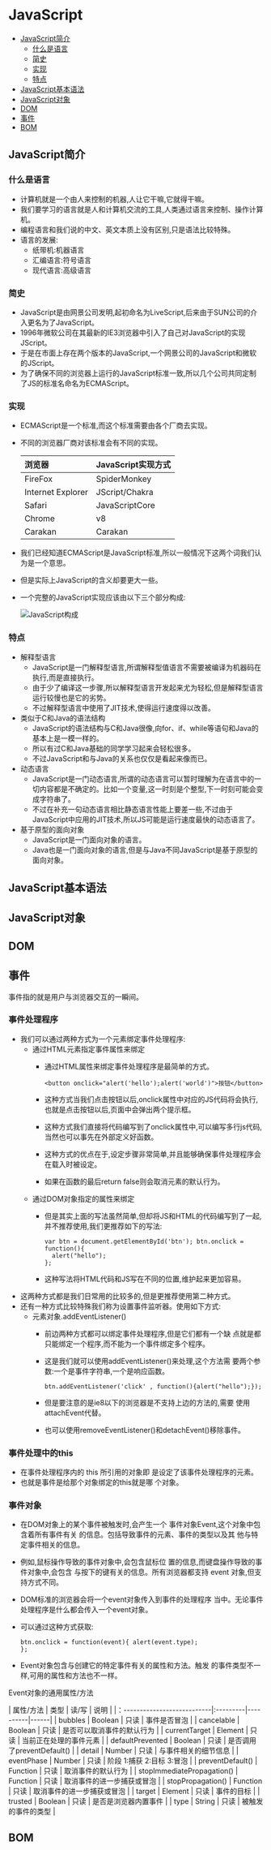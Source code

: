 # JavaScript

* [JavaScript简介](#JavaScript简介)
  * [什么是语言](#什么是语言)
  * [简史](#简史)
  * [实现](#实现)
  * [特点](#特点)
* [JavaScript基本语法](#JavaScript基本语法)
* [JavaScript对象](#JavaScript对象)
* [DOM](#DOM)
* [事件](#事件)
* [BOM](#BOM)


## JavaScript简介

### 什么是语言

* 计算机就是一个由人来控制的机器,人让它干嘛,它就得干嘛。
* 我们要学习的语言就是人和计算机交流的工具,人类通过语言来控制、操作计算机。
* 编程语言和我们说的中文、英文本质上没有区别,只是语法比较特殊。
* 语言的发展:
  * 纸带机:机器语言
  * 汇编语言:符号语言 
  * 现代语言:高级语言
  
### 简史

* JavaScript是由网景公司发明,起初命名为LiveScript,后来由于SUN公司的介入更名为了JavaScript。
* 1996年微软公司在其最新的IE3浏览器中引入了自己对JavaScript的实现JScript。
* 于是在市面上存在两个版本的JavaScript,一个网景公司的JavaScript和微软的JScript。
* 为了确保不同的浏览器上运行的JavaScript标准一致,所以几个公司共同定制了JS的标准名命名为ECMAScript。

### 实现

* ECMAScript是一个标准,而这个标准需要由各个厂商去实现。 
* 不同的浏览器厂商对该标准会有不同的实现。

  |浏览器            |  JavaScript实现方式 |
  |:----------------|:------------------|
  |FireFox           |  SpiderMonkey |
  |Internet Explorer |  JScript/Chakra |
  |Safari            |  JavaScriptCore |
  |Chrome            |  v8 |
  |Carakan           |  Carakan |
  
* 我们已经知道ECMAScript是JavaScript标准,所以一般情况下这两个词我们认为是一个意思。
* 但是实际上JavaScript的含义却要更大一些。
* 一个完整的JavaScript实现应该由以下三个部分构成:
  
  ![JavaScript构成](images/java_script.png)
  
###  特点

* 解释型语言
  * JavaScript是一门解释型语言,所谓解释型值语言不需要被编译为机器码在执行,而是直接执行。
  * 由于少了编译这一步骤,所以解释型语言开发起来尤为轻松,但是解释型语言运行较慢也是它的劣势。
  * 不过解释型语言中使用了JIT技术,使得运行速度得以改善。
* 类似于C和Java的语法结构
  * JavaScript的语法结构与C和Java很像,向for、if、while等语句和Java的基本上是一模一样的。
  * 所以有过C和Java基础的同学学习起来会轻松很多。
  * 不过JavaScript和与Java的关系也仅仅是看起来像而已。
* 动态语言
  * JavaScript是一门动态语言,所谓的动态语言可以暂时理解为在语言中的一切内容都是不确定的。比如一个变量,这一时刻是个整型,下一时刻可能会变成字符串了。
  * 不过在补充一句动态语言相比静态语言性能上要差一些,不过由于JavaScript中应用的JIT技术,所以JS可能是运行速度最快的动态语言了。
* 基于原型的面向对象
  * JavaScript是一门面向对象的语言。
  * Java也是一门面向对象的语言,但是与Java不同JavaScript是基于原型的面向对象。


## JavaScript基本语法

## JavaScript对象

## DOM

## 事件

事件指的就是用户与浏览器交互的一瞬间。

### 事件处理程序

* 我们可以通过两种方式为一个元素绑定事件处理程序: 
  * 通过HTML元素指定事件属性来绑定
    * 通过HTML属性来绑定事件处理程序是最简单的方式。
      
      ```
      <button onclick="alert('hello');alert('world')">按钮</button>
      ```
      
    * 这种方式当我们点击按钮以后,onclick属性中对应的JS代码将会执行,也就是点击按钮以后,页面中会弹出两个提示框。
    * 这种方式我们直接将代码编写到了onclick属性中,可以编写多行js代码,当然也可以事先在外部定义好函数。
    * 这种方式的优点在于,设定步骤非常简单,并且能够确保事件处理程序会在载入时被设定。
    * 如果在函数的最后return false则会取消元素的默认行为。
  * 通过DOM对象指定的属性来绑定
    * 但是其实上面的写法虽然简单,但却将JS和HTML的代码编写到了一起,并不推荐使用,我们更推荐如下的写法:
      
      ```
      var btn = document.getElementById('btn'); btn.onclick = function(){
        alert("hello"); 
      };
      ```
      
    * 这种写法将HTML代码和JS写在不同的位置,维护起来更加容易。
* 这两种方式都是我们日常用的比较多的,但是更推荐使用第二种方式。
* 还有一种方式比较特殊我们称为设置事件监听器。使用如下方式:
  * 元素对象.addEventListener()
    * 前边两种方式都可以绑定事件处理程序,但是它们都有一个缺 点就是都只能绑定一个程序,而不能为一个事件绑定多个程序。
    * 这是我们就可以使用addEventListener()来处理,这个方法需 要两个参数:一个是事件字符串,一个是响应函数。
      
      ```
      btn.addEventListener('click' , function(){alert("hello");});
      ```
      
    * 但是要注意的是ie8以下的浏览器是不支持上边的方法的,需要 使用attachEvent代替。
    * 也可以使用removeEventListener()和detachEvent()移除事件。
 
### 事件处理中的this

* 在事件处理程序内的 this 所引用的对象即 是设定了该事件处理程序的元素。
* 也就是事件是给那个对象绑定的this就是哪 个对象。

### 事件对象

* 在DOM对象上的某个事件被触发时,会产生一个 事件对象Event,这个对象中包含着所有事件有关 的信息。包括导致事件的元素、事件的类型以及其 他与特定事件相关的信息。
* 例如,鼠标操作导致的事件对象中,会包含鼠标位 置的信息,而键盘操作导致的事件对象中,会包含 与按下的键有关的信息。所有浏览器都支持 event 对象,但支持方式不同。
* DOM标准的浏览器会将一个event对象传入到事件的处理程序 当中。无论事件处理程序是什么都会传入一个event对象。
* 可以通过这种方式获取:
  
  ```
  btn.onclick = function(event){ alert(event.type);
  };
  ```
  
* Event对象包含与创建它的特定事件有关的属性和方法。触发 的事件类型不一样,可用的属性和方法也不一样。


Event对象的通用属性/方法
 
| 属性/方法                    | 类型      | 读/写     | 说明 |
|：---------------------------|:---------|----------|------|
| bubbles                    | Boolean  | 只读      | 事件是否冒泡 |
| cancelable                 | Boolean  | 只读      | 是否可以取消事件的默认行为 |
| currentTarget              | Element  | 只读      | 当前正在处理的事件元素 |
| defaultPrevented           | Boolean  | 只读      | 是否调用了preventDefault() |
| detail                     | Number   | 只读      | 与事件相关的细节信息 |
| eventPhase                 | Number   | 只读      | 阶段 1:捕获 2:目标 3:冒泡 |
| preventDefault()           | Function | 只读      | 取消事件的默认行为 |
| stopImmediatePropagation() | Function | 只读      | 取消事件的进一步捕获或冒泡 |
| stopPropagation()          | Function | 只读      | 取消事件的进一步捕获或冒泡 |
| target                     | Element  | 只读      | 事件的目标 |
| trusted                    | Boolean  | 只读      | 是否是浏览器内置事件 |
| type                       | String   | 只读      | 被触发的事件的类型 |

## BOM
